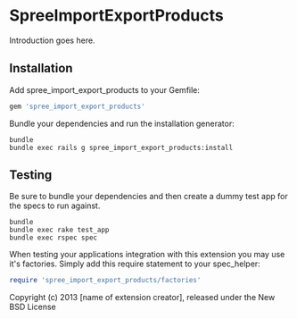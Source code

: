 SpreeImportExportProducts
=========================

Introduction goes here.

Installation
------------

Add spree_import_export_products to your Gemfile:

```ruby
gem 'spree_import_export_products'
```

Bundle your dependencies and run the installation generator:

```shell
bundle
bundle exec rails g spree_import_export_products:install
```

Testing
-------

Be sure to bundle your dependencies and then create a dummy test app for the specs to run against.

```shell
bundle
bundle exec rake test_app
bundle exec rspec spec
```

When testing your applications integration with this extension you may use it's factories.
Simply add this require statement to your spec_helper:

```ruby
require 'spree_import_export_products/factories'
```

Copyright (c) 2013 [name of extension creator], released under the New BSD License
